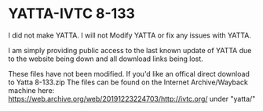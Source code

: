# YATTA-IVTC 8-133
I did not make YATTA. I will not Modify YATTA or fix any issues with YATTA.

I am simply providing public access to the last known update of YATTA due to the website being down
and all download links being lost.

These files have not been modified. If you'd like an offical direct download to Yatta 8-133.zip
The files can be found on the Internet Archive/Wayback machine here:
https://web.archive.org/web/20191223224703/http://ivtc.org/ under "yatta/"

